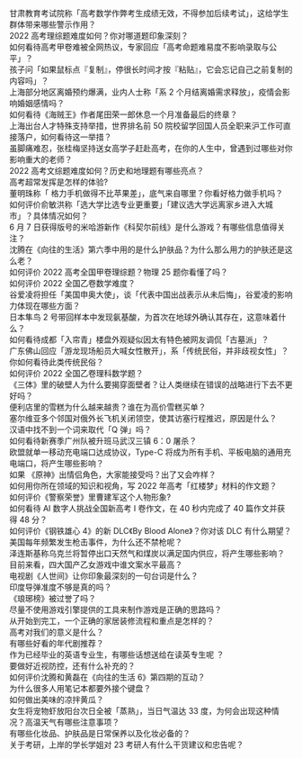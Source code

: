 甘肃教育考试院称「高考数学作弊考生成绩无效，不得参加后续考试」，这给学生群体带来哪些警示作用？  
2022 高考理综题难度如何？你对哪道题印象深刻？  
如何看待高考甲卷难被全网热议，专家回应「高考命题难易度不影响录取与公平」？  
孩子问「如果鼠标点『复制』，停很长时间才按『粘贴』，它会忘记自己之前复制的内容吗」？  
上海部分地区离婚预约爆满，业内人士称「系 2 个月结离婚需求释放」，疫情会影响婚姻感情吗？  
如何看待《海贼王》作者尾田荣一郎休息一个月准备最后的终章？  
上海出台人才特殊支持举措，世界排名前 50 院校留学回国人员全职来沪工作可直接落户，如何看待这一举措？  
虽脚痛难忍，张桂梅坚持送女高学子赶赴高考，在你的人生中，曾遇到过哪些对你影响重大的老师？  
2022 高考文综题难度如何？历史和地理题有哪些亮点？  
高考超常发挥是怎样的体验?  
董明珠称「 格力手机做得不比苹果差」，底气来自哪里？你看好格力做手机吗？  
如何评价俞敏洪称「选大学比选专业更重要」「建议选大学远离家乡进入大城市」？具体情况如何？  
6 月 7 日获得版号的米哈游新作《科契尔前线》是什么游戏？有哪些信息值得关注？  
沈腾在《向往的生活》第六季中用的是什么护肤品？为什么那么用力的护肤还是这么老？  
如何评价 2022 高考全国甲卷理综题？物理 25 题你看懂了吗？  
如何评价 2022 全国乙卷数学难度？  
谷爱凌将担任「美国申奥大使」，谈「代表中国出战表示从未后悔」，谷爱凌的影响力体现在哪些方面？  
日本隼鸟 2 号带回样本中发现氨基酸，为首次在地球外确认其存在，这意味着什么？  
如何看待成都「入帘青」楼盘外观疑似因太有特色被网友调侃「古墓派」？  
广东佛山回应「游龙现场船员大喊女性散开」，系「传统民俗，并非歧视女性」？你如何看待此类传统民俗？  
如何评价 2022 全国乙卷理科数学题？  
《三体》里的破壁人为什么要揭穿面壁者？让人类继续在错误的战略进行下去不更好吗？  
便利店里的雪糕为什么越来越贵？谁在为高价雪糕买单？  
塞尔维亚多个邻国对俄外长飞机关闭领空，使其访塞行程推迟，原因是什么？  
汉语中找不到一个词来取代「Q 弹」吗？  
如何看待新赛季广州队被升班马武汉三镇 6：0 屠杀？  
欧盟就单一移动充电端口达成协议，Type-C 将成为所有手机、平板电脑的通用充电端口，将产生哪些影响？  
如果 《原神》出情侣角色，大家能接受吗？出了又会咋样？  
如何用你所在领域的知识和视角，写 2022 年高考「红楼梦」材料的作文题？  
如何评价《警察荣誉》里曹建军这个人物形象?  
如何看待 AI 数字人挑战全国新高考 Ⅰ 卷作文，在 40 秒内完成了 40 篇作文并获得 48 分？  
如何评价《钢铁雄心 4》的新 DLC《By Blood Alone》？你对该 DLC 有什么期望？  
美国每年频繁发生枪击事件，为什么还不禁枪呢？  
泽连斯基称乌克兰将暂停出口天然气和煤炭以满足国内供应，将产生哪些影响？  
目前来看，四大国产乙女游戏中谁文案水平最高？  
电视剧《人世间》让你印象最深刻的一句台词是什么？  
印度导弹准度不够是真的吗？  
《琅琊榜》被过誉了吗？  
尽量不使用游戏引擎提供的工具来制作游戏是正确的思路吗？  
从开始到完工，一个正确的家居装修流程和重点是怎样的？  
高考对我们的意义是什么？  
有哪些好看的年代剧推荐？  
作为已经毕业的英语专业生，有哪些话想送给在读英专生呢 ？  
要做好近视防控，还有什么补充的？  
如何评价沈腾和黄磊在《向往的生活  6》第四期的互动？  
为什么很多人用笔记本都要外接个键盘？  
如何做出美味的凉拌黄瓜？  
女生将宠物虾放阳台次日全被「蒸熟」，当日气温达 33 度，为何会出现这种情况？高温天气有哪些注意事项？  
有哪些化妆品、护肤品是日常保养以及化妆必备的？  
关于考研，上岸的学长学姐对 23 考研人有什么干货建议和忠告呢？  
